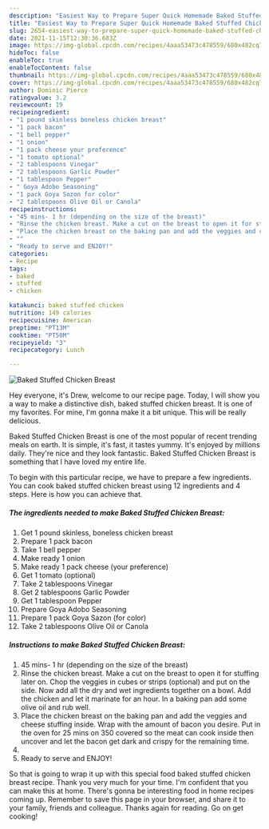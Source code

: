 ```yaml
---
description: "Easiest Way to Prepare Super Quick Homemade Baked Stuffed Chicken Breast"
title: "Easiest Way to Prepare Super Quick Homemade Baked Stuffed Chicken Breast"
slug: 2654-easiest-way-to-prepare-super-quick-homemade-baked-stuffed-chicken-breast
date: 2021-11-15T12:30:36.683Z
image: https://img-global.cpcdn.com/recipes/4aaa53473c478559/680x482cq70/baked-stuffed-chicken-breast-recipe-main-photo.jpg
hideToc: false
enableToc: true
enableTocContent: false
thumbnail: https://img-global.cpcdn.com/recipes/4aaa53473c478559/680x482cq70/baked-stuffed-chicken-breast-recipe-main-photo.jpg
cover: https://img-global.cpcdn.com/recipes/4aaa53473c478559/680x482cq70/baked-stuffed-chicken-breast-recipe-main-photo.jpg
author: Dominic Pierce
ratingvalue: 3.2
reviewcount: 19
recipeingredient:
- "1 pound skinless boneless chicken breast"
- "1 pack bacon"
- "1 bell pepper"
- "1 onion"
- "1 pack cheese your preference"
- "1 tomato optional"
- "2 tablespoons Vinegar"
- "2 tablespoons Garlic Powder"
- "1 tablespoon Pepper"
- " Goya Adobo Seasoning"
- "1 pack Goya Sazon for color"
- "2 tablespoons Olive Oil or Canola"
recipeinstructions:
- "45 mins- 1 hr (depending on the size of the breast)"
- "Rinse the chicken breast. Make a cut on the breast to open it for stuffing later on. Chop the veggies in cubes or strips (optional) and put on the side. Now add all the dry and wet ingredients together on a bowl. Add the chicken and let it marinate for an hour. In a baking pan add some olive oil and rub well."
- "Place the chicken breast on the baking pan and add the veggies and cheese stuffing inside. Wrap with the amount of bacon you desire. Put in the oven for 25 mins on 350 covered so the meat can cook inside then uncover and let the bacon get dark and crispy for the remaining time."
- ""
- "Ready to serve and ENJOY!"
categories:
- Recipe
tags:
- baked
- stuffed
- chicken

katakunci: baked stuffed chicken 
nutrition: 149 calories
recipecuisine: American
preptime: "PT13M"
cooktime: "PT50M"
recipeyield: "3"
recipecategory: Lunch

---
```



![Baked Stuffed Chicken Breast](https://img-global.cpcdn.com/recipes/4aaa53473c478559/680x482cq70/baked-stuffed-chicken-breast-recipe-main-photo.jpg)

Hey everyone, it's Drew, welcome to our recipe page. Today, I will show you a way to make a distinctive dish, baked stuffed chicken breast. It is one of my favorites. For mine, I'm gonna make it a bit unique. This will be really delicious.



Baked Stuffed Chicken Breast is one of the most popular of recent trending meals on earth. It is simple, it's fast, it tastes yummy. It's enjoyed by millions daily. They're nice and they look fantastic. Baked Stuffed Chicken Breast is something that I have loved my entire life.


To begin with this particular recipe, we have to prepare a few ingredients. You can cook baked stuffed chicken breast using 12 ingredients and 4 steps. Here is how you can achieve that.

<!--inarticleads1-->

##### The ingredients needed to make Baked Stuffed Chicken Breast:

1. Get 1 pound skinless, boneless chicken breast
1. Prepare 1 pack bacon
1. Take 1 bell pepper
1. Make ready 1 onion
1. Make ready 1 pack cheese (your preference)
1. Get 1 tomato (optional)
1. Take 2 tablespoons Vinegar
1. Get 2 tablespoons Garlic Powder
1. Get 1 tablespoon Pepper
1. Prepare  Goya Adobo Seasoning
1. Prepare 1 pack Goya Sazon (for color)
1. Take 2 tablespoons Olive Oil or Canola




<!--inarticleads2-->

##### Instructions to make Baked Stuffed Chicken Breast:

1. 45 mins- 1 hr (depending on the size of the breast)
1. Rinse the chicken breast. Make a cut on the breast to open it for stuffing later on. Chop the veggies in cubes or strips (optional) and put on the side. Now add all the dry and wet ingredients together on a bowl. Add the chicken and let it marinate for an hour. In a baking pan add some olive oil and rub well.
1. Place the chicken breast on the baking pan and add the veggies and cheese stuffing inside. Wrap with the amount of bacon you desire. Put in the oven for 25 mins on 350 covered so the meat can cook inside then uncover and let the bacon get dark and crispy for the remaining time.
1. 
1. Ready to serve and ENJOY!



So that is going to wrap it up with this special food baked stuffed chicken breast recipe. Thank you very much for your time. I'm confident that you can make this at home. There's gonna be interesting food in home recipes coming up. Remember to save this page in your browser, and share it to your family, friends and colleague. Thanks again for reading. Go on get cooking!
